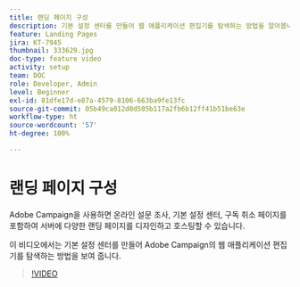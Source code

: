 ```yaml
---
title: 랜딩 페이지 구성
description: 기본 설정 센터를 만들어 웹 애플리케이션 편집기를 탐색하는 방법을 알아봅니다.
feature: Landing Pages
jira: KT-7945
thumbnail: 333629.jpg
doc-type: feature video
activity: setup
team: DOC
role: Developer, Admin
level: Beginner
exl-id: 81dfe17d-e87a-4579-8106-663ba9fe13fc
source-git-commit: 05b49ca012d0d505b117a2fb6b12ff41b51be63e
workflow-type: ht
source-wordcount: '57'
ht-degree: 100%

---
```


# 랜딩 페이지 구성

Adobe Campaign을 사용하면 온라인 설문 조사, 기본 설정 센터, 구독 취소 페이지를 포함하여 서버에 다양한 랜딩 페이지를 디자인하고 호스팅할 수 있습니다.

이 비디오에서는 기본 설정 센터를 만들어 Adobe Campaign의 웹 애플리케이션 편집기를 탐색하는 방법을 보여 줍니다.

>[!VIDEO](https://video.tv.adobe.com/v/333629?quality=12&learn=on)

